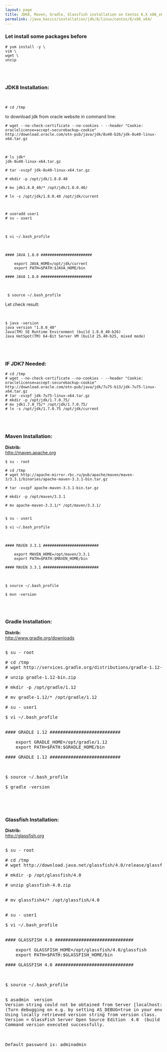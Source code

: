 ```yaml
---
layout: page
title: JDK8, Maven, Gradle, Glassfish installation on Centos 6.X x86_x64
permalink: /java_basics/installation/jdk/8/linux/centos/6/x86_x64/
---
```



<h3>Let install some packages before</h3>

	# yum install -y \
	vim \
	wget \
	unzip


<br/><br/>
<h3>JDK8 Installation:</h3>


<br/>


	# cd /tmp

to download jdk from oracle website in command line:

    # wget --no-check-certificate --no-cookies - --header "Cookie: oraclelicense=accept-securebackup-cookie" http://download.oracle.com/otn-pub/java/jdk/8u40-b26/jdk-8u40-linux-x64.tar.gz

<br/>

    # ls jdk*
	jdk-8u40-linux-x64.tar.gz

    # tar -xvzpf jdk-8u40-linux-x64.tar.gz

    # mkdir -p /opt/jdk/1.8.0.40

    # mv jdk1.8.0_40/* /opt/jdk/1.8.0.40/

    # ln -s /opt/jdk/1.8.0.40 /opt/jdk/current



    # useradd user1
    # su - user1

<br/>

    $ vi ~/.bash_profile

<br/>


	#### JAVA 1.8.0 #######################

		export JAVA_HOME=/opt/jdk/current
		export PATH=$PATH:$JAVA_HOME/bin

	#### JAVA 1.8.0 #######################

<br/>

     $ source ~/.bash_profile


Let check result:

<br/>

    $ java -version
	java version "1.8.0_40"
	Java(TM) SE Runtime Environment (build 1.8.0_40-b26)
	Java HotSpot(TM) 64-Bit Server VM (build 25.40-b25, mixed mode)



<br/><br/>
<h3>IF JDK7 Needed:</h3>

    # cd /tmp
    # wget --no-check-certificate --no-cookies - --header "Cookie: oraclelicense=accept-securebackup-cookie" http://download.oracle.com/otn-pub/java/jdk/7u75-b13/jdk-7u75-linux-x64.tar.gz
    # tar -xvzpf jdk-7u75-linux-x64.tar.gz
    # mkdir -p /opt/jdk/1.7.0.75/
    # mv jdk1.7.0_75/* /opt/jdk/1.7.0.75/
    # ln -s /opt/jdk/1.7.0.75 /opt/jdk/current



<br/><br/>
<h3>Maven Installation:</h3>


<strong>Distrib:</strong><br/>
http://maven.apache.org


	$ su - root

	# cd /tmp
	# wget http://apache-mirror.rbc.ru/pub/apache/maven/maven-3/3.3.1/binaries/apache-maven-3.3.1-bin.tar.gz

	# tar -xvzpf apache-maven-3.3.1-bin.tar.gz

	# mkdir -p /opt/maven/3.3.1

	# mv apache-maven-3.3.1/* /opt/maven/3.3.1/


	$ su - user1

	$ vi ~/.bash_profile


<br/>

	#### MAVEN 3.3.1 #########################

		export MAVEN_HOME=/opt/maven/3.3.1
		export PATH=$PATH:$MAVEN_HOME/bin

	#### MAVEN 3.3.1 #########################


<br/>


    $ source ~/.bash_profile

    $ mvn -version


<br/><br/>

<h3>Gradle Installation:</h3>


<strong>Distrib:</strong><br/>
http://www.gradle.org/downloads


<pre>

$ su - root

# cd /tmp
# wget http://services.gradle.org/distributions/gradle-1.12-bin.zip

# unzip gradle-1.12-bin.zip

# mkdir -p /opt/gradle/1.12

# mv gradle-1.12/* /opt/gradle/1.12

# su - user1

$ vi ~/.bash_profile


#### GRADLE 1.12 ###########################

	export GRADLE_HOME=/opt/gradle/1.12
	export PATH=$PATH:$GRADLE_HOME/bin

#### GRADLE 1.12 ###########################



$ source ~/.bash_profile

$ gradle -version

</pre>


<br/><br/>
<h3>Glassfish Installation:</h3>


<strong>Distrib:</strong><br/>
http://glassfish.org


<pre>

$ su - root

# cd /tmp
# wget http://download.java.net/glassfish/4.0/release/glassfish-4.0.zip

# mkdir -p /opt/glassfish/4.0

# unzip glassfish-4.0.zip


# mv glassfish4/* /opt/glassfish/4.0


# su - user1

$ vi ~/.bash_profile


#### GLASSFISH 4.0 ##############################

	export GLASSFISH_HOME=/opt/glassfish/4.0/glassfish
	export PATH=$PATH:$GLASSFISH_HOME/bin

#### GLASSFISH 4.0 ##############################



$ source ~/.bash_profile


$ asadmin  version
Version string could not be obtained from Server [localhost:4848].
(Turn debugging on e.g. by setting AS_DEBUG=true in your environment, to see the details.)
Using locally retrieved version string from version class.
Version = GlassFish Server Open Source Edition  4.0  (build 89)
Command version executed successfully.



Default password is: adminadmin


</pre>
